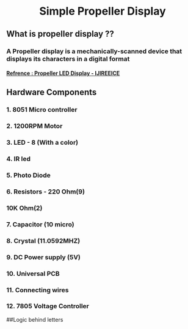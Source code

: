 # <center>Simple Propeller Display</center>

## What is propeller display ??
### A Propeller display is a mechanically-scanned device that displays its characters in a digital format

#### <a href="https://ijireeice.com/wp-content/uploads/2014/12/IJIREEICE-15.pdf">Refrence : Propeller LED Display - IJIREEICE </a>

## Hardware Components
###  1. 8051 Micro controller
###  2. 1200RPM Motor
###  3. LED - 8 (With a color)
###  4. IR led
###  5. Photo Diode
###  6. Resistors - 220 Ohm(9)
###                 10K Ohm(2)
###  7. Capacitor (10 micro)
###  8. Crystal (11.0592MHZ)
###  9. DC Power supply (5V)
###  10. Universal PCB
###  11. Connecting wires
###  12. 7805 Voltage Controller

##Logic behind letters
 
